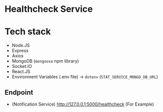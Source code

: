 # Healthcheck Service 

# Tech stack
- Node.JS
- Express
- Axios
- MongoDB (`mongoose` npm library)
- Socket.IO
- React.JS
- Environment Variables (.env file) -> `dotenv` (`STAT_SERVICE_MONGO_DB_URL`)

## Endpoint
- (Notification Service) http://127.0.0.1:5000/healthcheck (For Example)
